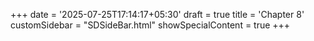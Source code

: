 +++
date = '2025-07-25T17:14:17+05:30'
draft = true
title = 'Chapter 8'
customSidebar = "SDSideBar.html"
showSpecialContent = true
+++
